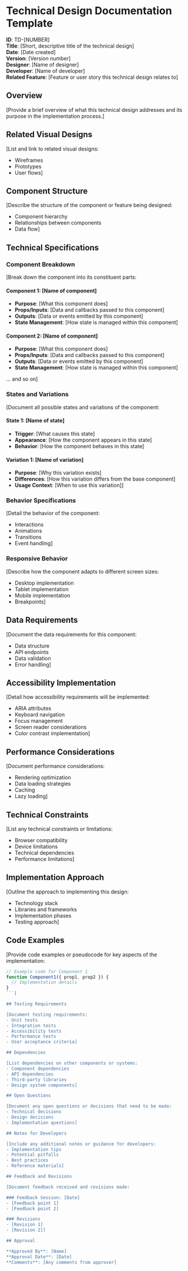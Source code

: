 # Technical Design Documentation Template

**ID**: TD-[NUMBER]  
**Title**: [Short, descriptive title of the technical design]  
**Date**: [Date created]  
**Version**: [Version number]  
**Designer**: [Name of designer]  
**Developer**: [Name of developer]  
**Related Feature**: [Feature or user story this technical design relates to]

## Overview

[Provide a brief overview of what this technical design addresses and its purpose in the implementation process.]

## Related Visual Designs

[List and link to related visual designs:
- Wireframes
- Prototypes
- User flows]

## Component Structure

[Describe the structure of the component or feature being designed:
- Component hierarchy
- Relationships between components
- Data flow]

## Technical Specifications

### Component Breakdown

[Break down the component into its constituent parts:

#### Component 1: [Name of component]
- **Purpose**: [What this component does]
- **Props/Inputs**: [Data and callbacks passed to this component]
- **Outputs**: [Data or events emitted by this component]
- **State Management**: [How state is managed within this component]

#### Component 2: [Name of component]
- **Purpose**: [What this component does]
- **Props/Inputs**: [Data and callbacks passed to this component]
- **Outputs**: [Data or events emitted by this component]
- **State Management**: [How state is managed within this component]

... and so on]

### States and Variations

[Document all possible states and variations of the component:

#### State 1: [Name of state]
- **Trigger**: [What causes this state]
- **Appearance**: [How the component appears in this state]
- **Behavior**: [How the component behaves in this state]

#### Variation 1: [Name of variation]
- **Purpose**: [Why this variation exists]
- **Differences**: [How this variation differs from the base component]
- **Usage Context**: [When to use this variation]]

### Behavior Specifications

[Detail the behavior of the component:
- Interactions
- Animations
- Transitions
- Event handling]

### Responsive Behavior

[Describe how the component adapts to different screen sizes:
- Desktop implementation
- Tablet implementation
- Mobile implementation
- Breakpoints]

## Data Requirements

[Document the data requirements for this component:
- Data structure
- API endpoints
- Data validation
- Error handling]

## Accessibility Implementation

[Detail how accessibility requirements will be implemented:
- ARIA attributes
- Keyboard navigation
- Focus management
- Screen reader considerations
- Color contrast implementation]

## Performance Considerations

[Document performance considerations:
- Rendering optimization
- Data loading strategies
- Caching
- Lazy loading]

## Technical Constraints

[List any technical constraints or limitations:
- Browser compatibility
- Device limitations
- Technical dependencies
- Performance limitations]

## Implementation Approach

[Outline the approach to implementing this design:
- Technology stack
- Libraries and frameworks
- Implementation phases
- Testing approach]

## Code Examples

[Provide code examples or pseudocode for key aspects of the implementation:

```javascript
// Example code for Component 1
function Component1({ prop1, prop2 }) {
  // Implementation details
}
```]

## Testing Requirements

[Document testing requirements:
- Unit tests
- Integration tests
- Accessibility tests
- Performance tests
- User acceptance criteria]

## Dependencies

[List dependencies on other components or systems:
- Component dependencies
- API dependencies
- Third-party libraries
- Design system components]

## Open Questions

[Document any open questions or decisions that need to be made:
- Technical decisions
- Design decisions
- Implementation questions]

## Notes for Developers

[Include any additional notes or guidance for developers:
- Implementation tips
- Potential pitfalls
- Best practices
- Reference materials]

## Feedback and Revisions

[Document feedback received and revisions made:

### Feedback Session: [Date]
- [Feedback point 1]
- [Feedback point 2]

### Revisions
- [Revision 1]
- [Revision 2]]

## Approval

**Approved By**: [Name]  
**Approval Date**: [Date]  
**Comments**: [Any comments from approver] 